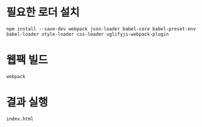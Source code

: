 

# 필요한 로더 설치

```
npm install --save-dev webpack json-loader babel-core babel-preset-env babel-loader style-loader css-loader uglifyjs-webpack-plugin
```


# 웹팩 빌드

```
webpack
```

# 결과 실행

```
index.html
```


